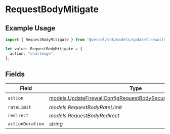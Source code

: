 # RequestBodyMitigate

## Example Usage

```typescript
import { RequestBodyMitigate } from "@vercel/sdk/models/updatefirewallconfigop.js";

let value: RequestBodyMitigate = {
  action: "challenge",
};
```

## Fields

| Field                                                                                                                                        | Type                                                                                                                                         | Required                                                                                                                                     | Description                                                                                                                                  |
| -------------------------------------------------------------------------------------------------------------------------------------------- | -------------------------------------------------------------------------------------------------------------------------------------------- | -------------------------------------------------------------------------------------------------------------------------------------------- | -------------------------------------------------------------------------------------------------------------------------------------------- |
| `action`                                                                                                                                     | [models.UpdateFirewallConfigRequestBodySecurityRequest2ValueAction](../models/updatefirewallconfigrequestbodysecurityrequest2valueaction.md) | :heavy_check_mark:                                                                                                                           | N/A                                                                                                                                          |
| `rateLimit`                                                                                                                                  | *models.RequestBodyRateLimit*                                                                                                                | :heavy_minus_sign:                                                                                                                           | N/A                                                                                                                                          |
| `redirect`                                                                                                                                   | *models.RequestBodyRedirect*                                                                                                                 | :heavy_minus_sign:                                                                                                                           | N/A                                                                                                                                          |
| `actionDuration`                                                                                                                             | *string*                                                                                                                                     | :heavy_minus_sign:                                                                                                                           | N/A                                                                                                                                          |